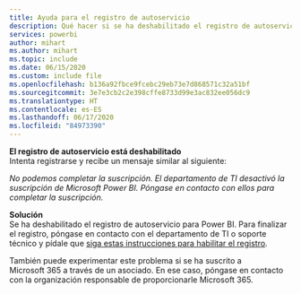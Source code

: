```yaml
---
title: Ayuda para el registro de autoservicio
description: Qué hacer si se ha deshabilitado el registro de autoservicio
services: powerbi
author: mihart
ms.author: mihart
ms.topic: include
ms.date: 06/15/2020
ms.custom: include file
ms.openlocfilehash: b136a92fbce9fcebc29eb73e7d868571c32a51bf
ms.sourcegitcommit: 3e7e3cb2c2e398cffe8733d99e3ac832ee056dc9
ms.translationtype: HT
ms.contentlocale: es-ES
ms.lasthandoff: 06/17/2020
ms.locfileid: "84973390"
---
```

**El registro de autoservicio está deshabilitado**    
Intenta registrarse y recibe un mensaje similar al siguiente: 

*No podemos completar la suscripción. El departamento de TI desactivó la suscripción de Microsoft Power BI. Póngase en contacto con ellos para completar la suscripción.* 

**Solución**    
Se ha deshabilitado el registro de autoservicio para Power BI. Para finalizar el registro, póngase en contacto con el departamento de TI o soporte técnico y pídale que [siga estas instrucciones para habilitar el registro](../admin/service-admin-disable-self-service.md). 

También puede experimentar este problema si se ha suscrito a Microsoft 365 a través de un asociado. En ese caso, póngase en contacto con la organización responsable de proporcionarle Microsoft 365. 